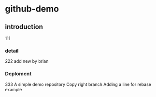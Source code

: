 # github-demo
## introduction
111
### detail
222 add new by brian
### Deploment
333
A simple demo repository
Copy right branch
Adding a line for rebase example